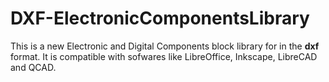 # DXF-ElectronicComponentsLibrary

This is a new Electronic and Digital Components block library for in the **dxf** format. It is compatible with sofwares like LibreOffice, Inkscape, LibreCAD and QCAD.
